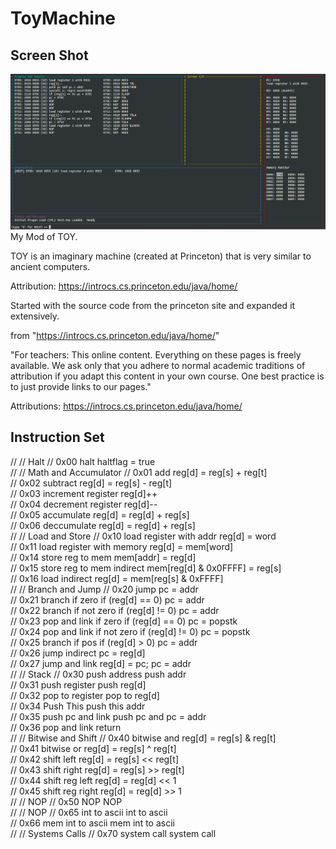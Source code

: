 # ToyMachine
## Screen Shot                                                                                                                   
![alt text](https://github.com/itlearningresources/ToyMachine/blob/main/Toy.png) 
My Mod of TOY.

TOY is an imaginary machine (created at Princeton) that is very similar to ancient computers.

Attribution: https://introcs.cs.princeton.edu/java/home/

Started with the source code from the princeton site and expanded it extensively.


from  "https://introcs.cs.princeton.edu/java/home/"

"For teachers:
This online content. Everything on these pages is freely available. We ask only that you adhere to normal academic traditions
of attribution if you adapt this content in your own course. One best practice is to just provide links to our pages."



Attributions: https://introcs.cs.princeton.edu/java/home/

## Instruction Set                                                                                                                   
//
//   Halt
//   0x00 halt                              haltflag = true                         
//
//   Math and Accumulator
//   0x01 add                               reg[d] = reg[s] + reg[t]                
//   0x02 subtract                          reg[d] = reg[s] - reg[t]                
//   0x03 increment register                reg[d]++                                
//   0x04 decrement register                reg[d]--                                
//   0x05 accumulate                        reg[d] = reg[d] + reg[s]                
//   0x06 deccumulate                       reg[d] = reg[d] + reg[s]                
//
//   Load and Store
//   0x10 load register with addr           reg[d] = word                           
//   0x11 load register with memory         reg[d] = mem[word]                      
//   0x14 store reg to mem                  mem[addr] = reg[d]                      
//   0x15 store reg to mem indirect         mem[reg[d] & 0x0FFFF] = reg[s]          
//   0x16 load indirect                     reg[d] = mem[reg[s] & 0xFFFF]           
//
//   Branch and Jump
//   0x20 jump                              pc = addr                               
//   0x21 branch if zero                    if (reg[d] == 0) pc = addr              
//   0x22 branch if not zero                if (reg[d] != 0) pc = addr              
//   0x23 pop and link if zero              if (reg[d] == 0) pc = popstk            
//   0x24 pop and link if not zero          if (reg[d] != 0) pc = popstk            
//   0x25 branch if pos                     if (reg[d] >  0) pc = addr              
//   0x26 jump indirect                     pc = reg[d]                             
//   0x27 jump and link                     reg[d] = pc; pc = addr                  
//
//   Stack
//   0x30 push address                      push addr                               
//   0x31 push register                     push reg[d]                             
//   0x32 pop to register                   pop to reg[d]                           
//   0x34 Push This                         push this addr                          
//   0x35 push pc and link                  push pc and pc = addr                   
//   0x36 pop and link                      return                                  
//
//   Bitwise and Shift
//   0x40 bitwise and                       reg[d] = reg[s] & reg[t]                
//   0x41 bitwise or                        reg[d] = reg[s] ^ reg[t]                
//   0x42 shift left                        reg[d] = reg[s] << reg[t]               
//   0x43 shift right                       reg[d] = reg[s] >> reg[t]               
//   0x44 shift reg left                    reg[d] = reg[d] << 1                    
//   0x45 shift reg right                   reg[d] = reg[d] >> 1                    
//
//   NOP
//   0x50 NOP                               NOP                                     
//
//   NOP
//   0x65 int to ascii                      int to ascii                            
//   0x66 mem int to ascii                  mem int to ascii                        
//
//   Systems Calls
//   0x70 system call                       system call                             
